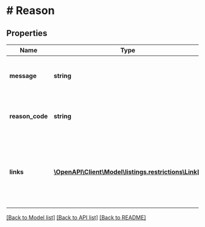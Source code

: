 # # Reason

## Properties

Name | Type | Description | Notes
------------ | ------------- | ------------- | -------------
**message** | **string** | A message describing the reason for the restriction. |
**reason_code** | **string** | A code indicating why the listing is restricted. | [optional]
**links** | [**\OpenAPI\Client\Model\listings.restrictions\Link[]**](Link.md) | A list of path forward links that may allow Selling Partners to remove the restriction. | [optional]

[[Back to Model list]](../../README.md#models) [[Back to API list]](../../README.md#endpoints) [[Back to README]](../../README.md)
